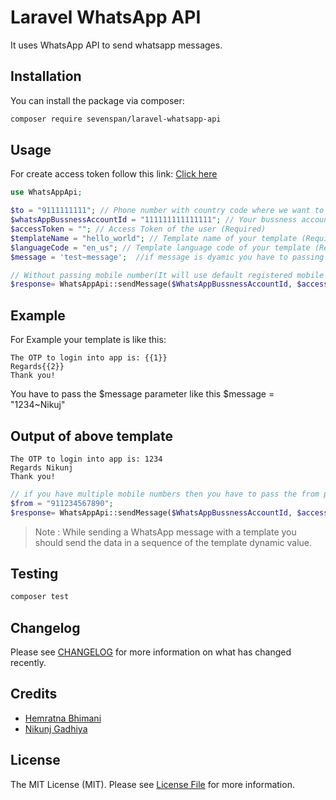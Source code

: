 # Laravel WhatsApp API

It uses WhatsApp API to send whatsapp messages.

## Installation

You can install the package via composer:

```bash
composer require sevenspan/laravel-whatsapp-api
```


## Usage

For create access token follow this link: [Click here](https://developers.facebook.com/docs/whatsapp/business-management-api/get-started)

``` php
use WhatsAppApi;

$to = "9111111111"; // Phone number with country code where we want to send message(Required)
$whatsAppBussnessAccountId = "111111111111111"; // Your bussness account id (waba_id)(Required)
$accessToken = ""; // Access Token of the user (Required)
$templateName = "hello_world"; // Template name of your template (Required)
$languageCode = "en_us"; // Template language code of your template (Required)
$message = 'test~message';  //if message is dyamic you have to passing a parameter order vice
```
``` php
// Without passing mobile number(It will use default registered mobile number)
$response= WhatsAppApi::sendMessage($WhatsAppBussnessAccountId, $accessToken, $to, $templateName, $languageCode, $message);
```

## Example
For Example your template is like this:

```
The OTP to login into app is: {{1}}
Regards{{2}}
Thank you!
```

You have to pass the $message parameter like this $message = "1234~Nikuj"

## Output of above template
```
The OTP to login into app is: 1234
Regards Nikunj
Thank you!
```

```php
// if you have multiple mobile numbers then you have to pass the from parameter
$from = "911234567890";
$response= WhatsAppApi::sendMessage($WhatsAppBussnessAccountId, $accessToken, $to, $templateName, $languageCode, $message, $from);

```

> Note : While sending a WhatsApp message with a template you should send the data in a sequence of the template dynamic value.

## Testing

``` bash
composer test
```

## Changelog

Please see [CHANGELOG](CHANGELOG.md) for more information on what has changed recently.


## Credits

- [Hemratna Bhimani](https://github.com/hemratna)
- [Nikunj Gadhiya](https://github.com/nikunj320)

## License

The MIT License (MIT). Please see [License File](LICENSE.md) for more information.
